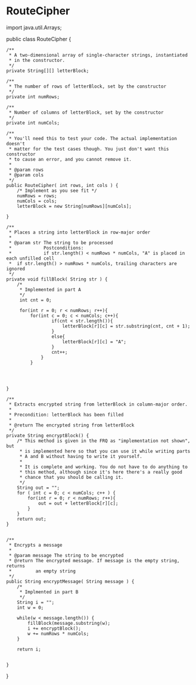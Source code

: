 # RouteCipher

import java.util.Arrays;


public class RouteCipher {

    /**
     * A two-dimensional array of single-character strings, instantiated
     * in the constructor.
     */
    private String[][] letterBlock;

    /**
     * The number of rows of letterBlock, set by the constructor
     */
    private int numRows;

    /**
     * Number of columns of letterBlock, set by the constructor
     */
    private int numCols;

    /**
     * You'll need this to test your code. The actual implementation doesn't
     * matter for the test cases though. You just don't want this constructor
     * to cause an error, and you cannot remove it.
     *
     * @param rows
     * @param cols
     */
    public RouteCipher( int rows, int cols ) {
        /* Implement as you see fit */
        numRows = rows;
        numCols = cols;
        letterBlock = new String[numRows][numCols];
    
    }

    /**
     * Places a string into letterBlock in row-major order
     *
     * @param str The string to be processed
     *            Postconditions:
     *            if str.length() < numRows * numCols, "A" is placed in each unfilled cell
     *  if str.length() > numRows * numCols, trailing characters are ignored
     */
    private void fillBlock( String str ) {
        /*
         * Implemented in part A
         */
         int cnt = 0;
         
         for(int r = 0; r < numRows; r++){
             for(int c = 0; c < numCols; c++){
                     if(cnt < str.length()){
                         letterBlock[r][c] = str.substring(cnt, cnt + 1);
                     }
                     else{
                         letterBlock[r][c] = "A";
                     }
                     cnt++;
                 }
             }

         
         
        
    }

    /**
     * Extracts encrypted string from letterBlock in column-major order.
     *
     * Precondition: letterBlock has been filled
     *
     * @return The encrypted string from letterBlock
     */
    private String encryptBlock() {
        /* This method is given in the FRQ as "implementation not shown", but
         * is implemented here so that you can use it while writing parts
         * A and B without having to write it yourself. 
         * 
         * It is complete and working. You do not have to do anything to 
         * this method, although since it's here there's a really good
         * chance that you should be calling it. 
         */
        String out = "";
        for ( int c = 0; c < numCols; c++ ) {
            for(int r = 0; r < numRows; r++){
                out = out + letterBlock[r][c];
            }
        }
        return out;
    }


    /**
     * Encrypts a message
     *
     * @param message The string to be encrypted
     * @return The encrypted message. If message is the empty string, returns
     *         an empty string
     */
    public String encryptMessage( String message ) {
        /*
         * Implmented in part B
         */
        String i = "";
        int w = 0;

        while(w < message.length()) {
            fillBlock(message.substring(w);
            i += encryptBlock();
            w += numRows * numCols;
        }

        return i;
         

    }


}

